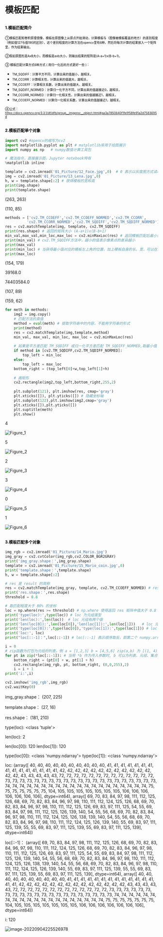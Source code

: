 # **模板匹配**

## <font size=2 color="black">1.模板匹配简介</font>

<font size=1 color="black">①模板匹配和卷积原理很像，模板在原图像上从原点开始滑动，计算模板与（图像被模板覆盖的地方）的差别程度（例如值127与值190的区别），这个差别程度的计算方法在opencv里有6种，然后将每次计算的结果放入一个矩阵里，作为结果输出。</font>

<font size=1 color="black">②假如原图形是AxB大小，而模板是axb大小，则输出结果的矩阵是(A-a+1)x(B-b+1)。</font>

<font size=1 color="black">③ 模板匹配计算方式6种方式 ( 用归一化后的方式更好一些 )：</font>

* <font size=1 color="black">TM_SQDIFF：计算平方不同，计算出来的值越小，越相关。</font>
* <font size=1 color="black">TM_CCORR：计算相关性，计算出来的值越大，越相关。</font>
* <font size=1 color="black">TM_CCOEFF：计算相关系数，计算出来的值越大，越相关。</font>
* <font size=1 color="black">TM_SQDIFF_NORMED：计算归一化平方不同，计算出来的值越接近0，越相关。</font>
* <font size=1 color="black">TM_CCORR_NORMED：计算归一化相关性，计算出来的值越接近1，越相关。</font>
* <font size=1 color="black">TM_CCOEFF_NORMED：计算归一化相关系数，计算出来的值越接近1，越相关。</font>

<font size=1 color="black">④公式：https://docs.opencv.org/3.3.1/df/dfb/group__imgproc__object.html#ga3a7850640f1fe1f58fe91a2d7583695d</font>

## <font size=2 color="black">2.模板匹配单个对象</font>

```python
import cv2 #opencv的缩写为cv2
import matplotlib.pyplot as plt # matplotlib库用于绘图展示
import numpy as np   # numpy数值计算工具包

# 魔法指令，直接展示图，Jupyter notebook特有
%matplotlib inline  

template = cv2.imread('01_Picture/12_Face.jpg',0)  # 0 表示以灰度图方式读取
img = cv2.imread('01_Picture/13_Lena.jpg',0) 
h, w = template.shape[:2] # 获得模板的宽和高
print(img.shape)
print(template.shape)
```

(263, 263)

(110, 85)

```python
methods = ['cv2.TM_CCOEFF','cv2.TM_CCOEFF_NORMED','cv2.TM_CCORR',
          'cv2.TM_CCORR_NORMED','cv2.TM_SQDIFF','cv2.TM_SQDIFF_NORMED']
res = cv2.matchTemplate(img, template, cv2.TM_SQDIFF)
print(res.shape) # 返回的矩阵大小 (A-a+1)x(B-b+1)
min_val,max_val,min_loc,max_loc = cv2.minMaxLoc(res) # 返回模板匹配后最小值、最大值的位置   
print(min_val) # cv2.TM_SQDIFF方法中，越小的值表示像素点的差异越小
print(max_val)
print(min_loc) # 当获得最小值对应的模板左上角的位置，加上模板自身的长、宽，可以在原图像中画出最匹配的区域
print(max_loc)
```

(154, 179)

39168.0

74403584.0

(107, 89)

(159, 62)

```python
for meth in methods:
    img2 = img.copy()
    # 匹配方法的真值
    method = eval(meth) # 提取字符串中的内容，不能用字符串的形式
    print(method)
    res = cv2.matchTemplate(img,template,method)
    min_val, max_val, min_loc, max_loc = cv2.minMaxLoc(res)
    
    # 如果是平方差匹配 TM_SQDIFF 或归一化平方差匹配 TM_SQDIFF_NORMED,取最小值
    if method in [cv2.TM_SQDIFF,cv2.TM_SQDIFF_NORMED]:
        top_left = min_loc
    else:
        top_left = max_loc
    bottom_right = (top_left[0]+w,top_left[1]+h)
    
    # 画矩形
    cv2.rectangle(img2,top_left,bottom_right,255,2)
    
    plt.subplot(121), plt.imshow(res, cmap='gray')
    plt.xticks([]), plt.yticks([]) # 隐藏坐标轴
    plt.subplot(122),plt.imshow(img2,cmap='gray')
    plt.xticks([]),plt.yticks([])
    plt.suptitle(meth)
    plt.show()
```

4

![Figure_1](img/Figure_1.png)

5

![Figure_2](img/Figure_2.png)

2

![Figure_3](img/Figure_3.png)

3

![Figure_4](img/Figure_4.png)

0

![Figure_5](img/Figure_5.png)

1

![Figure_6](img/Figure_6.png)

##  <font size=2 color="black">3.模板匹配多个对象</font>

```python
img_rgb = cv2.imread('01_Picture/14_Mario.jpg')
img_gray = cv2.cvtColor(img_rgb,cv2.COLOR_BGR2GRAY)
print('img_gray.shape：',img_gray.shape)
template = cv2.imread('01_Picture/15_Mario_coin.jpg',0)
print('template.shape：',template.shape)
h, w = template.shape[:2]

# res 是 result 的简称
res = cv2.matchTemplate(img_gray, template, cv2.TM_CCOEFF_NORMED) # res 是返回每一个小块窗口得到的结果值
print('res.shape：',res.shape)
threshold = 0.8

# 取匹配程度大于 80% 的坐标
loc = np.where(res >= threshold) # np.where 使得返回 res 矩阵中值大于 0.8 的索引，即坐标
print('type(loc):',type(loc)) # loc 为元组类型
print('len(loc):',len(loc))  # loc 元组有两个值
print('len(loc[0]):',len(loc[0]),'len(loc[1]):',len(loc[1]))   # loc 元组每个值 120 个元素
print('type(loc[0]):',type(loc[0]),'type(loc[1]):',type(loc[1])) # loc 元组每个值的类型为 numpy.array
print('loc:', loc)
print("loc[::-1]：",loc[::-1]) # loc[::-1] 表示顺序取反，即第二个 numpy.array 放在第一个 numpy.array 前面

i = 0
# zip函数为打包为元组的列表，例 a = [1,2,3] b = [4,5,6] zip(a,b) 为 [(1, 4), (2, 5), (3, 6)]
for pt in zip(*loc[::-1]): # 当用 *b 作为传入参数时, b 可以为列表、元组、集合，zip使得元组中两个 numpy.array 进行配对
    bottom_right = (pt[0] + w, pt[1] + h)
    cv2.rectangle(img_rgb, pt, bottom_right, (0,0,255),2)
    i = i + 1
print('i:',i)

cv2.imshow('img_rgb',img_rgb)
cv2.waitKey(0)
```

img_gray.shape： (207, 225)

template.shape： (27, 16)

res.shape： (181, 210)

type(loc): <class 'tuple'>

len(loc): 2

len(loc[0]): 120 len(loc[1]): 120

type(loc[0]): <class 'numpy.ndarray'> type(loc[1]): <class 'numpy.ndarray'>

loc: (array([ 40,  40,  40,  40,  40,  40,  40,  40,  40,  40,  41,  41,  41,
        41,  41,  41,  41,  41,  41,  41,  41,  41,  41,  41,  41,  42,
        42,  42,  42,  42,  42,  42,  42,  42,  42,  42,  42,  42,  42,
        43,  43,  43,  43,  43,  72,  72,  72,  72,  72,  72,  72,  72,
        72,  72,  72,  72,  72,  73,  73,  73,  73,  73,  73,  73,  73,
        73,  73,  73,  73,  73,  73,  73,  73,  73,  73,  73,  73,  73,
        74,  74,  74,  74,  74,  74,  74,  74,  74,  74,  74,  74,  74,
        74,  74,  74,  74,  74,  74,  74,  75,  75,  75,  75,  75,  75,
        75, 104, 105, 105, 105, 105, 105, 105, 105, 106, 106, 106, 106,
       106, 106, 106], dtype=int64), array([ 69,  70,  83,  84,  97,  98, 111, 112, 125, 126,  68,  69,  70,
        82,  83,  84,  96,  97,  98, 110, 111, 112, 124, 125, 126,  68,
        69,  70,  82,  83,  84,  96,  97,  98, 110, 111, 112, 125, 126,
        69,  83,  97, 111, 125,  54,  55,  69,  83,  84,  97,  98, 111,
       112, 125, 126, 139, 140,  54,  55,  56,  68,  69,  70,  82,  83,
        84,  96,  97,  98, 110, 111, 112, 124, 125, 126, 138, 139, 140,
        54,  55,  56,  68,  69,  70,  82,  83,  84,  96,  97,  98, 110,
       111, 112, 124, 125, 126, 139, 140,  55,  69,  83,  97, 111, 125,
       139,  55,  55,  69,  83,  97, 111, 125, 139,  55,  69,  83,  97,
       111, 125, 139], dtype=int64))

loc[::-1]： (array([ 69,  70,  83,  84,  97,  98, 111, 112, 125, 126,  68,  69,  70,
        82,  83,  84,  96,  97,  98, 110, 111, 112, 124, 125, 126,  68,
        69,  70,  82,  83,  84,  96,  97,  98, 110, 111, 112, 125, 126,
        69,  83,  97, 111, 125,  54,  55,  69,  83,  84,  97,  98, 111,
       112, 125, 126, 139, 140,  54,  55,  56,  68,  69,  70,  82,  83,
        84,  96,  97,  98, 110, 111, 112, 124, 125, 126, 138, 139, 140,
        54,  55,  56,  68,  69,  70,  82,  83,  84,  96,  97,  98, 110,
       111, 112, 124, 125, 126, 139, 140,  55,  69,  83,  97, 111, 125,
       139,  55,  55,  69,  83,  97, 111, 125, 139,  55,  69,  83,  97,
       111, 125, 139], dtype=int64), array([ 40,  40,  40,  40,  40,  40,  40,  40,  40,  40,  41,  41,  41,
        41,  41,  41,  41,  41,  41,  41,  41,  41,  41,  41,  41,  42,
        42,  42,  42,  42,  42,  42,  42,  42,  42,  42,  42,  42,  42,
        43,  43,  43,  43,  43,  72,  72,  72,  72,  72,  72,  72,  72,
        72,  72,  72,  72,  72,  73,  73,  73,  73,  73,  73,  73,  73,
        73,  73,  73,  73,  73,  73,  73,  73,  73,  73,  73,  73,  73,
        74,  74,  74,  74,  74,  74,  74,  74,  74,  74,  74,  74,  74,
        74,  74,  74,  74,  74,  74,  74,  75,  75,  75,  75,  75,  75,
        75, 104, 105, 105, 105, 105, 105, 105, 105, 106, 106, 106, 106,
       106, 106, 106], dtype=int64))

i: 120

![image-20220904225526978](img/image-20220904225526978.png)
































